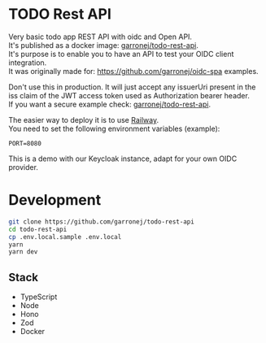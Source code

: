 
# TODO Rest API

Very basic todo app REST API with oidc and Open API.  
It's published as a docker image: [garronej/todo-rest-api](https://hub.docker.com/r/garronej/todo-rest-api).  
It's purpose is to enable you to have an API to test your OIDC client integration.  
It was originally made for: https://github.com/garronej/oidc-spa examples.  

Don't use this in production. 
It will just accept any issuerUri present in the iss claim of the JWT access token used as Authorization bearer header.  
If you want a secure example check: [garronej/todo-rest-api](https://github.com/InseeFrLab/todo-rest-api).  

The easier way to deploy it is to use [Railway](https://railway.app/).  
You need to set the following environment variables (example):  


```.env
PORT=8080
```

This is a demo with our Keycloak instance, adapt for your own OIDC provider.  

# Development

```bash
git clone https://github.com/garronej/todo-rest-api
cd todo-rest-api
cp .env.local.sample .env.local
yarn
yarn dev
```

## Stack

- TypeScript
- Node
- Hono
- Zod
- Docker